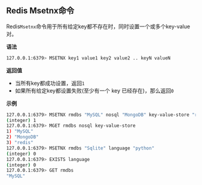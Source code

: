 ## Redis Msetnx命令

Redis`Msetnx`命令用于所有给定key都不存在时，同时设置一个或多个key-value对。

**语法**

```bash
127.0.0.1:6379> MSETNX key1 value1 key2 value2 .. keyN valueN
```

**返回值**

* 当所有key都成功设置，返回`1`
* 如果所有给定key都设置失败(至少有一个 key 已经存在)，那么返回`0`

**示例**

```bash
127.0.0.1:6379> MSETNX rmdbs "MySQL" nosql "MongoDB" key-value-store "redis"
(integer) 1
127.0.0.1:6379> MGET rmdbs nosql key-value-store
1) "MySQL"
2) "MongoDB"
3) "redis"
127.0.0.1:6379> MSETNX rmdbs "Sqlite" language "python"
(integer) 0
127.0.0.1:6379> EXISTS language
(integer) 0
127.0.0.1:6379> GET rmdbs
"MySQL"
```
